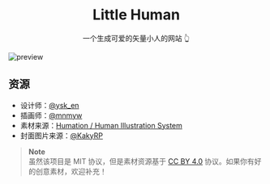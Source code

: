 <div align="center">
  <h1>Little Human</h1>

  <p>一个生成可爱的矢量小人的网站 👆</p>
</div>

![preview](https://s2.loli.net/2024/03/02/hba5MAilRXguZtr.webp)

## 资源

- 设计师：[@ysk_en](https://twitter.com/ysk_en)
- 插画师：[@mnmyw](https://twitter.com/mnmyw)
- 素材来源：[Humation / Human Illustration System](https://www.figma.com/community/plugin/1252595876303925244/humation-human-illustration-system)
- 封面图片来源：[@KakyRP](https://twitter.com/KakyRP/status/1755825094306181544)

> **Note**  
> 虽然该项目是 MIT 协议，但是素材资源基于 [CC BY 4.0](https://creativecommons.org/licenses/by/4.0/) 协议。如果你有好的创意素材，欢迎补充！
